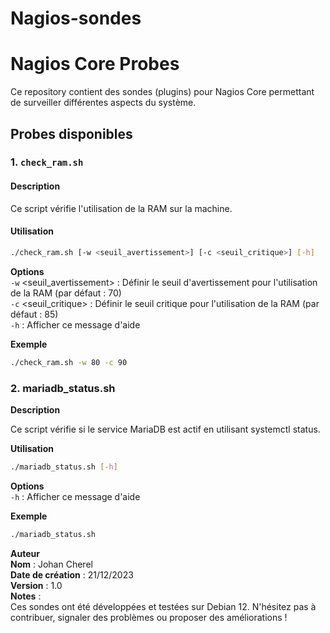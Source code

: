 # Nagios-sondes

# Nagios Core Probes

Ce repository contient des sondes (plugins) pour Nagios Core permettant de surveiller différentes aspects du système.

## Probes disponibles

### 1. `check_ram.sh`

#### Description
Ce script vérifie l'utilisation de la RAM sur la machine.

#### Utilisation
```bash
./check_ram.sh [-w <seuil_avertissement>] [-c <seuil_critique>] [-h]
```
**Options**  
``-w`` <seuil_avertissement> : Définir le seuil d'avertissement pour l'utilisation de la RAM (par défaut : 70)  
``-c`` <seuil_critique> : Définir le seuil critique pour l'utilisation de la RAM (par défaut : 85)  
``-h`` : Afficher ce message d'aide  

**Exemple**
```bash
./check_ram.sh -w 80 -c 90
```

### 2. mariadb_status.sh

**Description**  

Ce script vérifie si le service MariaDB est actif en utilisant systemctl status.

**Utilisation**
```bash
./mariadb_status.sh [-h]
```

**Options**  
``-h`` : Afficher ce message d'aide  

**Exemple**

```bash
./mariadb_status.sh
```
**Auteur**  
**Nom** : Johan Cherel  
**Date de création** : 21/12/2023  
**Version** : 1.0  
**Notes** :  
Ces sondes ont été développées et testées sur Debian 12.
N'hésitez pas à contribuer, signaler des problèmes ou proposer des améliorations !
